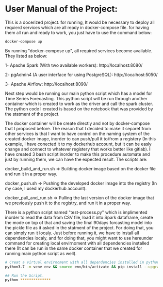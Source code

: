 # User Manual of the Project:

This is a docerized project. for running, It would be necessary to deploy all requierd services which are all ready in docker-compose file. for having them all run and ready to work, you just have to use the command below:

```bash
docker-compose up
```

By running "docker-compose up", all required services become available. They listed as below: 

1- Apache Spark (With two available workers): http://localhost:8080/

2- pgAdmin4 (A user interface for using PostgreSQL): http://localhost:5050/

3- Apache Airflow: http://localhost:8090/


Next step would be running our main python script which has a model for Time Series Forecasting. This python script will be run through another container which is created to work as the driver and call the spark cluster. The python code I created is based on the notebook that was provided by the statment of the project.

The docker container will be create directly and not by docker-compose that I proposed before. The reason that I decided to make it separet from other services is that I want to have control on the naming system of the created docker image, inorder to can push/pull it to/from a registery (In this example, I have conected it to my dockerhub account, but it can be easly change and connect to whatever registery that works better like gitlab). I have created 3 bash script inorder to make this procedure automate and just by running them, we can have the expected result. The scripts are:

docker_build_and_run.sh => Building docker image based on the docker file and run it in a proper way.

docker_push.sh => Pushing the developed docker image into the registry (In my case, I used my dockerhub account).

docker_pull_and_run.sh => Pulling the last version of the docker image that we previously push it to the registry, and run it in a proper way.


There is a python script named "test-process.py" which is implimented inorder to read the data from CSV file, load it into Spark dataframe, create the mode on top of that and saving the final 90days forcasting model into the pickle file as it asked in the statment of the project. For doing that, you can simply run it localy. Just before running it, we have to install all dependencies localy, and for doing that, you might want to use hereunder command for creating local envirnoment with all dependencies installed there (It can be run in the same docker container that we created for running main python script as well).

```bash
# Creat a virtual envirnoment with all dependencies installed in python version 3.7
python3.7 -m venv env && source env/bin/activate && pip install --upgrade pip && pip install -r requirements.txt 

## Run the Script.
python ************** 
```
